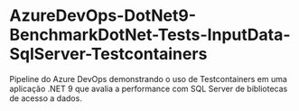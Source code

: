 # AzureDevOps-DotNet9-BenchmarkDotNet-Tests-InputData-SqlServer-Testcontainers
Pipeline do Azure DevOps demonstrando o uso de Testcontainers em uma aplicação .NET 9 que avalia a performance com SQL Server de bibliotecas de acesso a dados.
